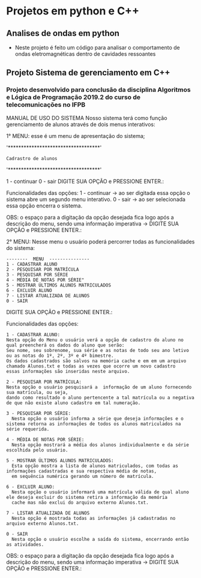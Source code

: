 # Projetos em python e C++

## Analises de ondas em python

- Neste projeto é feito um código para analisar o comportamento de ondas eletromagnéticas dentro de cavidades ressoantes


## Projeto  Sistema de gerenciamento em C++
### Projeto desenvolvido para conclusão da disciplina Algoritmos e Lógica de Programação 2019.2 do curso de telecomunicações no IFPB

  MANUAL DE USO DO SISTEMA
  Nosso sistema terá como função gerenciamento de alunos através de dois menus interativos:

  1° MENU: esse é um menu de apresentação do sistema;

  '***********************************'

    Cadrastro de alunos

  '***********************************'

  1 - continuar
  0 - sair
  DIGITE SUA OPÇÃO e PRESSIONE ENTER.: 

  Funcionalidades das opções:
  1 - continuar → ao ser digitada essa opção o sistema abre um segundo menu interativo.
  0 - sair → ao ser selecionada essa opção encerra o sistema.

  OBS:
  o espaço para a digitação da opção desejada fica logo após a descrição do menu, sendo uma informação imperativa → DIGITE SUA OPÇÃO e PRESSIONE ENTER.:

  2° MENU: Nesse menu o usuário poderá percorrer todas as funcionalidades do sistema:

    --------  MENU  ---------------
    1 - CADASTRAR ALUNO 
    2 - PESQUISAR POR MATRÍCULA 
    3 - PESQUISAR POR SÉRIE
    4 - MÉDIA DE NOTAS POR SÉRIE" 
    5 - MOSTRAR ÚLTIMOS ALUNOS MATRICULADOS
    6 - EXCLUIR ALUNO
    7 - LISTAR ATUALIZADA DE ALUNOS
    0 - SAIR

  DIGITE SUA OPÇÃO e PRESSIONE ENTER.: 

  Funcionalidades das opções:

    1 - CADASTRAR ALUNO: 
    Nesta opção do Menu o usuário verá a opção de cadastro do aluno no qual preencherá os dados do aluno que serão: 
    Seu nome, seu sobrenome, sua série e as notas de todo seu ano letivo ou as notas do 1º, 2º, 3º e 4º bimestre.
    Os dados cadastrados são salvos na memória cache e em em um arquivo chamado Alunos.txt e todas as vezes que ocorre um novo cadastro
    essas informações são inseridas neste arquivo.

    2 - PESQUISAR POR MATRÍCULA:
    Nesta opção o usuário pesquisará a  informação de um aluno fornecendo sua matrícula, ou seja, 
    dando como resultado o aluno pertencente a tal matrícula ou a negativa de que não existe aluno cadastro em tal numeração.

    3 - PESQUISAR POR SÉRIE:
      Nesta opção o usuário informa a série que deseja informações e o sistema retorna as informações de todos os alunos matriculados na série requerida.

    4 - MÉDIA DE NOTAS POR SÉRIE:
      Nesta opção mostrará a média dos alunos individualmente e da série escolhida pelo usuário.

    5 - MOSTRAR ÚLTIMOS ALUNOS MATRICULADOS:
      Esta opção mostra a lista de alunos matriculados, com todas as informações cadastradas e sua respectiva média de notas, 
      em sequência numérica gerando um número de matrícula.

    6 - EXCLUIR ALUNO:
      Nesta opção o usuário informará uma matrícula válida de qual aluno ele deseja excluir do sistema retira a informação da memória 
      cache mas não exclui do arquivo externo Alunos.txt.

    7 - LISTAR ATUALIZADA DE ALUNOS
      Nesta opção é mostrada todas as informações já cadastradas no arquivo externo Alunos.txt.

    0 - SAIR 
      Nesta opção o usuário escolhe a saída do sistema, encerrando então as atividades.

  OBS:
  o espaço para a digitação da opção desejada fica logo após a descrição do menu, sendo uma informação imperativa → DIGITE SUA OPÇÃO e PRESSIONE ENTER.: 

